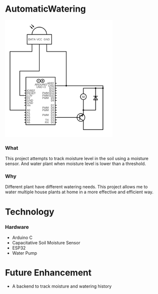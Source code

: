 # AutomaticWatering

<img src="./circuit.png" width="70%">

### What
This project attempts to track moisture level in the soil using a moisture sensor. 
And water plant when moisture level is lower than a threshold.

### Why
Different plant have different watering needs.
This project allows me to water multiple house plants at home in a more effective and efficient way.

# Technology
### Hardware
- Arduino C
- Capacitative Soil Moisture Sensor
- ESP32
- Water Pump

# Future Enhancement
- A backend to track moisture and watering history
